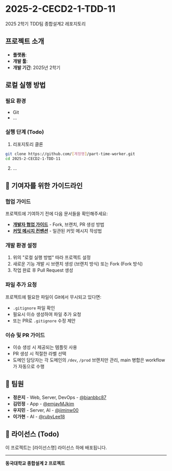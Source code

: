 # 2025-2-CECD2-1-TDD-11
2025 2학기 TDD팀 종합설계2 레포지토리

## 프로젝트 소개
<!-- 프로젝트에 대한 간단한 설명을 적어주세요 --> 
- **플랫폼**: 
- **개발 툴**: 
- **개발 기간**: 2025년 2학기

## 로컬 실행 방법

### 필요 환경
- Git
- ...

### 실행 단계 (Todo)
1. 리포지토리 클론
```bash
git clone https://github.com/[계정명]/part-time-worker.git
cd 2025-2-CECD2-1-TDD-11
```

2. ...

## 🤝 기여자를 위한 가이드라인

### 협업 가이드
프로젝트에 기여하기 전에 다음 문서들을 확인해주세요:

- **[개발자 협업 가이드](DEVELOPER_GUIDE.md)** - Fork, 브랜치, PR 생성 방법
- **[커밋 메시지 컨벤션](COMMIT_CONVENTION.md)** - 일관된 커밋 메시지 작성법

### 개발 환경 설정
1. 위의 "로컬 실행 방법" 따라 프로젝트 설정
2. 새로운 기능 개발 시 브랜치 생성 (브랜치 방식) 또는 Fork (Fork 방식)
3. 작업 완료 후 Pull Request 생성

### 파일 추가 요청
프로젝트에 필요한 파일이 Git에서 무시되고 있다면:
- `.gitignore` 파일 확인
- 필요시 이슈 생성하여 파일 추가 요청
- 또는 PR로 `.gitignore` 수정 제안

### 이슈 및 PR 가이드
- 이슈 생성 시 제공되는 템플릿 사용
- PR 생성 시 적절한 라벨 선택
- 도메인 담당자는 각 도메인의 `/dev`, `/prod` 브랜치만 관리, main 병합은 workflow가 자동으로 수행

## 👥 팀원
- **정은지** - Web, Server, DevOps - [@bianbbc87](https://github.com/bianbbc87)
- **김민정** - App - [@emjayMJkim](https://github.com/emjayMJkim)
- **우지민** - Server, AI - [@jiminw00](https://github.com/jiminw00)
- **이가현** - AI - [@rubyLee18](https://github.com/rubyLee18
)

## 📄 라이선스 (Todo)
<!-- 라이선스 정보 추가 -->
이 프로젝트는 [라이선스명] 라이선스 하에 배포됩니다.

---
**동국대학교 종합설계 2 프로젝트**